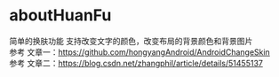# aboutHuanFu
简单的换肤功能
支持改变文字的颜色，改变布局的背景颜色和背景图片
<br>参考 文章一：https://github.com/hongyangAndroid/AndroidChangeSkin
<br>参考 文章二：https://blog.csdn.net/zhangphil/article/details/51455137
